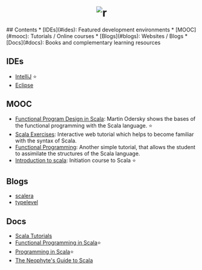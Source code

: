 <h1 align="center">
	<img src="https://turreta.com/wp-content/uploads/2016/02/scala-logo-202x175.jpeg" alt="r">
	<br>
</h1>
## Contents
* [IDEs](#ides): Featured development environments
* [MOOC](#mooc): Tutorials / Online courses
* [Blogs](#blogs): Websites / Blogs
* [Docs](#docs): Books and complementary learning resources

## IDEs
- [IntelliJ](https://www.jetbrains.com/idea/) :star:
- [Eclipse](http://scala-ide.org/)

## MOOC
- [Functional Program Design in Scala](https://www.coursera.org/learn/progfun1): Martin Odersky shows the bases of the functional programming with the Scala language. :star:
- [Scala Exercises](https://www.scala-exercises.org/std_lib/asserts): Interactive web tutorial which helps to become familiar with the syntax of Scala.
- [Functional Programming](https://www.scala-exercises.org/fp_in_scala/getting_started_with_functional_programming): Another simple tutorial, that allows the student to assimilate the structures of the Scala language.
- [Introduction to scala](https://bigdatauniversity.com/courses/introduction-to-scala/): Initiation course to Scala :star:

## Blogs
- [scalera](https://scalerablog.wordpress.com)
- [typelevel](http://typelevel.org/blog)

## Docs
- [Scala Tutorials](http://docs.scala-lang.org/tutorials/)
- [Functional Programming in Scala](https://www.amazon.es/Functional-Programming-Scala-Paul-Chiusano/dp/1617290653):star:
- [Programming in Scala](https://www.amazon.com/Programming-Scala-Updated-2-12/dp/0981531687/ref=sr_1_1?s=books&ie=UTF8&qid=1481551513&sr=1-1):star:
- [The Neophyte's Guide to Scala](http://danielwestheide.com/scala/neophytes.html)
